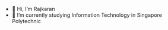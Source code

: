 - 👋 Hi, I’m Rajkaran
- 🌱 I’m currently studying Information Technology in Singapore Polytechnic

<!---
rajkaran27/rajkaran27 is a ✨ special ✨ repository because its `README.md` (this file) appears on your GitHub profile.
You can click the Preview link to take a look at your changes.
--->
